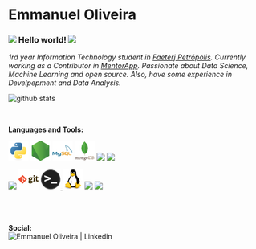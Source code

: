# Emmanuel Oliveira

### <img src="https://github.com/TheDudeThatCode/TheDudeThatCode/blob/master/Assets/Hi.gif" width="29px"> Hello world!&nbsp;<img src="https://github.com/TheDudeThatCode/TheDudeThatCode/blob/master/Assets/Earth.gif" width="24px">

<p>
  <em>
    1rd year Information Technology student in <a href="http://www.faeterj-petropolis.edu.br/">Faeterj Petrópolis</a>. Currently working as a Contributor in <a href="https://www.linkedin.com/company/mentorapp/">MentorApp</a>. Passionate about Data Science, Machine Learning and open source. Also, have some experience in Develpepment and Data Analysis.
  </em>  
</p>


![github stats](https://github-readme-stats.vercel.app/api?username=emmanuel-oliveira&show_icons=true&hide_border=true)

<br>

**Languages and Tools:**  

<code><a href="https://github.com/emmanuel-oliveira"><img height="40" src="https://github.com/devicons/devicon/blob/master/icons/python/python-original.svg"></a></code>
<code><a href="https://github.com/emmanuel-oliveira"><img height="40" src="https://github.com/devicons/devicon/blob/master/icons/nodejs/nodejs-original.svg"></a></code>
<code><a href="https://github.com/emmanuel-oliveira"><img height="40" src="https://github.com/devicons/devicon/blob/master/icons/mysql/mysql-original-wordmark.svg"></a></code>
<code><a href="https://github.com/emmanuel-oliveira"><img height="40" src="https://github.com/devicons/devicon/blob/master/icons/mongodb/mongodb-original-wordmark.svg"></a></code>
<code><a href="https://github.com/emmanuel-oliveira"><img height="40" src="https://cdn.worldvectorlogo.com/logos/aws-dynamodb.svg"></a></code>
<code><a href="https://github.com/emmanuel-oliveira"><img height="40" src="https://cdn.worldvectorlogo.com/logos/neo4j.svg"></a></code>

<code><a href="https://github.com/emmanuel-oliveira"><img height="40" src="https://cdn.worldvectorlogo.com/logos/aws-lambda-1.svg"></a></code>
<code><a href="https://github.com/emmanuel-oliveira"><img height="40" src="https://raw.githubusercontent.com/github/explore/80688e429a7d4ef2fca1e82350fe8e3517d3494d/topics/git/git.png"></a></code>
<code><a href="https://github.com/emmanuel-oliveira"><img height="40" src="https://raw.githubusercontent.com/github/explore/80688e429a7d4ef2fca1e82350fe8e3517d3494d/topics/terminal/terminal.png"></code>
<code><a href="https://github.com/emmanuel-oliveira"><img height="40" src="https://github.com/devicons/devicon/blob/master/icons/linux/linux-original.svg"></a></code>
<code><a href="https://github.com/emmanuel-oliveira"><img height="40" src="https://seeklogo.com/images/F/flask-logo-44C507ABB7-seeklogo.com.png"></a></code>
<code><a href="https://github.com/emmanuel-oliveira"><img height="40" src="https://upload.wikimedia.org/wikipedia/commons/thumb/0/05/Scikit_learn_logo_small.svg/1280px-Scikit_learn_logo_small.svg.png"></a></code>
<br><br><br><br>


**Social:**  
  <a href="https://www.linkedin.com/in/oliveira-emmanuel/">
    <img align="left" alt="Emmanuel Oliveira | Linkedin" height="40" src="https://github.com/TheDudeThatCode/TheDudeThatCode/blob/master/Assets/Linkedin.svg" />
  </a>

